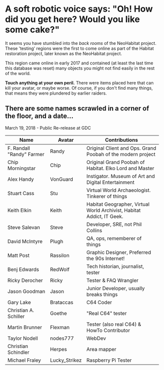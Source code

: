 # A soft robotic voice says: "Oh! How did you get here? Would you like some cake?"

It seems you have stumbled into the *back rooms* of the NeoHabitat project. These 'testing' regions were the first to come online as part of the Habitat restoration project, later known as the NeoHabitat project. 

This region came online in early 2017 and contained (at least the last time this database was reset) many objects you might not find easily in the rest of the world.

**Touch anything at your own peril.** There were items placed here that can kill your avatar, or maybe worse. Of course, if you don't find many things, that means they were plundered by earlier raiders.

## There are some names scrawled in a corner of the floor, and a date...

March 19, 2018 - Public Re-release at GDC

Name | Avatar | Contributions
--- | --- | ---
F. Randall "Randy" Farmer | Randy | Original Client and Ops. Grand Poobah of the modern project
Chip Morningstar | Chip |	Original Grand Poobah of Habitat. Elko Lord and Master
Alex Handy | VonGuard | Instigator. Museum of Art and Digital Entertainment
Stuart Cass | Stu | Virtual World Archaeologist. Tinkerer of things
Keith Elkin | Keith | Habitat Geographer, Virtual World Archivist, Habitat Addict, IT Geek.
Steve Salevan | Steve | Developer, SRE, not Phil Collins
David McIntyre | Plugh | QA, ops, rememberer of things
Matt Post | Rassilon | Graphic Designer, Preferred the 90s Internet!
Benj Edwards | RedWolf | Tech historian, journalist, tester
Ricky Derocher | Ricky | Tester & FAQ Wrangler
Jason Goodman | Jason | Junior Developer, usually breaks things
Gary Lake | Brataccas | C64 Coder
Christian A. Schiller | Goethe | "Real C64" tester
Martin Brunner | Flexman | Tester (also real C64) & HowTo Contributor
Taylor Nodell | nodes777 | WebDev
Christian Schindler | Herpes | Area mapper
Michael Fraley | Lucky_Strikez | Raspberry Pi Tester

